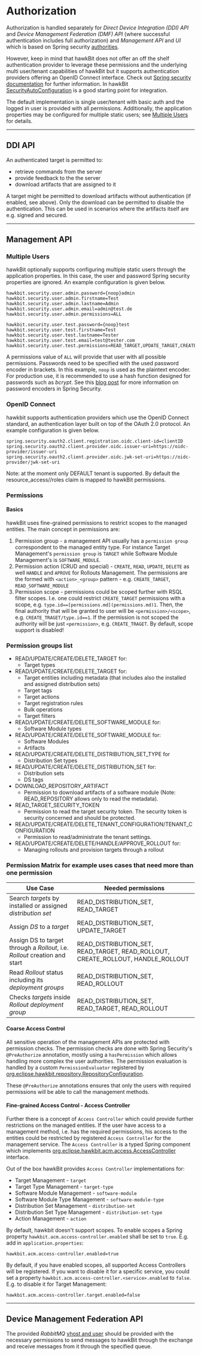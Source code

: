 # Authorization

Authorization is handled separately for _Direct Device Integration (DDI) API_ and _Device Management Federation (DMF)
API_ (where successful authentication includes full authorization) and _Management API_ and _UI_ which is based on
Spring
security [authorities](https://github.com/eclipse-hawkbit/hawkbit/blob/master/hawkbit-security-core/src/main/java/org/eclipse/hawkbit/im/authentication/SpPermission.java).

However, keep in mind that hawkBit does not offer an off the shelf authentication provider to leverage these permissions
and the underlying multi user/tenant capabilities of hawkBit but it supports authentication providers offering an OpenID
Connect interface. Check out [Spring security documentation](http://projects.spring.io/spring-security/) for further
information. In
hawkBit [SecurityAutoConfiguration](https://github.com/eclipse-hawkbit/hawkbit/blob/master/hawkbit-autoconfigure/src/main/java/org/eclipse/hawkbit/autoconfigure/security/SecurityAutoConfiguration.java)
is a good starting point for integration.

The default implementation is single user/tenant with basic auth and the logged in user is provided with all
permissions. Additionally, the application properties may be configured for multiple static users;
see [Multiple Users](#multiple-users) for details.

---

## DDI API

An authenticated target is permitted to:

- retrieve commands from the server
- provide feedback to the the server
- download artifacts that are assigned to it

A target might be permitted to download artifacts without authentication (if enabled, see above). Only the download can
be permitted to disable the authentication. This can be used in scenarios where the artifacts itself are e.g. signed and
secured.

---

## Management API

### Multiple Users

hawkBit optionally supports configuring multiple static users through the application properties. In this case, the user
and password Spring security properties are ignored.
An example configuration is given below.

```properties
hawkbit.security.user.admin.password={noop}admin
hawkbit.security.user.admin.firstname=Test
hawkbit.security.user.admin.lastname=Admin
hawkbit.security.user.admin.email=admin@test.de
hawkbit.security.user.admin.permissions=ALL

hawkbit.security.user.test.password={noop}test
hawkbit.security.user.test.firstname=Test
hawkbit.security.user.test.lastname=Tester
hawkbit.security.user.test.email=test@tester.com
hawkbit.security.user.test.permissions=READ_TARGET,UPDATE_TARGET,CREATE_TARGET,DELETE_TARGET
```

A permissions value of `ALL` will provide that user with all possible permissions. Passwords need to be specified with
the used password encoder in brackets. In this example, `noop` is used as the plaintext encoder. For production use, it
is recommended to use a hash function designed for passwords such as *bcrypt*. See
this [blog post](https://spring.io/blog/2017/11/01/spring-security-5-0-0-rc1-released#password-storage-format) for more
information on password encoders in Spring Security.

### OpenID Connect

hawkbit supports authentication providers which use the OpenID Connect standard, an authentication layer built on top of
the OAuth 2.0 protocol.
An example configuration is given below.

```properties
spring.security.oauth2.client.registration.oidc.client-id=clientID
spring.security.oauth2.client.provider.oidc.issuer-uri=https://oidc-provider/issuer-uri
spring.security.oauth2.client.provider.oidc.jwk-set-uri=https://oidc-provider/jwk-set-uri
```

Note: at the moment only DEFAULT tenant is supported. By default the resource_access/<client id>/roles claim is mapped
to hawkBit permissions.

### Permissions

#### Basics

hawkBit uses fine-grained permissions to restrict scopes to the managed entities. The main concept in permissions are:

1. Permission group - a management API usually has a `permission group` correspondent to the managed entity type. For
   instance Target Management's `permission group` is `TARGET` while Software Module Management's is `SOFTWARE_MODULE`.
2. Permission action (CRUD and special) - `CREATE`, `READ`, `UPDATE`, `DELETE` as well `HANDLE` and `APROVE` for
   Rollouts Management. The permissions are the formed with `<action>_<group>` pattern - e.g. `CREATE_TARGET`,
   `READ_SOFTWARE_MODULE`
3. Permission scope - permissions could be scoped further with RSQL filter scopes. I.e. one could restrict
   `CREATE_TARGET` permissions with a scope, e.g. `type.id==[permissions.md](permissions.md)1`. Then, the final
   authority that will be granted to user will be `<permission>/<scope>`, e.g. `CREATE_TRAGET/type.id==1`. If the
   permission is not scoped the authority will be just `<permission>`, e.g. `CREATE_TRAGET`. By default, scope support
   is disabled!

### Permission groups list

- READ/UPDATE/CREATE/DELETE_TARGET for:
    - Target types
- READ/UPDATE/CREATE/DELETE_TARGET for:
    - Target entities including metadata (that includes also the installed and assigned distribution sets)
    - Target tags
    - Target actions
    - Target registration rules
    - Bulk operations
    - Target filters
- READ/UPDATE/CREATE/DELETE_SOFTWARE_MODULE for:
    - Software Module types
- READ/UPDATE/CREATE/DELETE_SOFTWARE_MODULE for:
    - Software Modules
    - Artifacts
- READ/UPDATE/CREATE/DELETE_DISTRIBUTION_SET_TYPE for
    - Distribution Set types
- READ/UPDATE/CREATE/DELETE_DISTRIBUTION_SET for:
    - Distribution sets
    - DS tags
- DOWNLOAD_REPOSITORY_ARTIFACT
    - Permission to download artifacts of a software module (Note: READ_REPOSITORY allows only to read the metadata).
- READ_TARGET_SECURITY_TOKEN
    - Permission to read the target security token. The security token is security concerned and should be protected.
- READ/UPDATE/CREATE/DELETE_TENANT_CONFIGURATION/TENANT_CONFIGURATION
    - Permission to read/administrate the tenant settings.
- READ/UPDATE/CREATE/DELETE/HANDLE/APPROVE_ROLLOUT for:
    - Managing rollouts and provision targets through a rollout

### Permission Matrix for example uses cases that need more than one permission

| Use Case                                                                   | Needed permissions                                                               |
|----------------------------------------------------------------------------|----------------------------------------------------------------------------------|
| Search _targets_ by installed or assigned _distribution set_               | READ_DISTRIBUTION_SET, READ_TARGET                                               |
| Assign _DS_ to a _target_                                                  | READ_DISTRIBUTION_SET, UPDATE_TARGET                                             |
| Assign DS to target through a _Rollout_, i.e. _Rollout_ creation and start | READ_DISTRIBUTION_SET, READ_TARGET, READ_ROLLOUT, CREATE_ROLLOUT, HANDLE_ROLLOUT |
| Read _Rollout_ status including its _deployment groups_                    | READ_DISTRIBUTION_SET, READ_ROLLOUT                                              |
| Checks _targets_ inside _Rollout deployment group_                         | READ_DISTRIBUTION_SET, READ_TARGET, READ_ROLLOUT                                 |

#### Coarse Access Control

All sensitive operation of the management APIs are protected with permission checks. The permission checks are done with
Spring Security's `@PreAuthorize` annotation, mostly using a `hasPermission` which allows handling more complex the user
authorities. The permission evaluation is handled by a custom `PermissionEvaluator` registered
by [org.eclipse.hawkbit.repository.RepositoryConfiguration](https://github.com/eclipse-hawkbit/hawkbit/blob/master/hawkbit-repository/hawkbit-repository-core/src/main/java/org/eclipse/hawkbit/repository/RepositoryConfiguration.java).

These `@PreAuthorize` annotations ensures that only the users with required permissions will be able to call the
management methods.

#### Fine-grained Access Control - Access Controller

Further there is a concept of `Access Controller` which could provide further restrictions on the managed entities. If
the user have access to a management method, i.e. has the required permissions, his access to the entities could be
restricted by registered `Access Controller` for the management service. The `Access Controller` is a typed Spring
component which
implements [org.eclipse.hawkbit.acm.access.AccessController](https://github.com/eclipse-hawkbit/hawkbit/blob/master/hawkbit-repository/hawkbit-repository-jpa/src/main/java/org/eclipse/hawkbit/repository/jpa/acm/AccessController.java)
interface.

Out of the box hawkBit provides `Access Controller` implementations for:

* Target Management - `target`
* Target Type Management - `target-type`
* Software Module Management - `software-module`
* Software Module Type Management - `software-module-type`
* Distribution Set Management - `distribution-set`
* Distribution Set Type Management - `distribution-set-type`
* Action Management - `action`

By default, hawkbit doesn't support scopes. To enable scopes a Spring property `hawkbit.acm.access-controller.enabled`
shall be set to `true`. E.g. add in `application.properties`:

```properties
hawkbit.acm.access-controller.enabled=true
```

By default, if you have enabled scopes, all supported Access Controllers will be registered. If you want to disable it
for a specific service, you could set a property `hawkbit.acm.access-controller.<service>.enabled` to `false`. E.g. to
disable it for Target Management:

```properties
hawkbit.acm.access-controller.target.enabled=false
```

---

## Device Management Federation API

The provided _RabbitMQ_ [vhost and user](https://www.rabbitmq.com/access-control.html) should be provided with the
necessary permissions to send messages to hawkBit through the exchange and receive messages from it through the
specified queue.